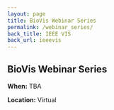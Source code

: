 ```yaml
---
layout: page
title: BioVis Webinar Series
permalink: /webinar_series/
back_title: IEEE VIS
back_url: ieeevis
---
```


## BioVis Webinar Series

**When:** TBA

**Location:** Virtual